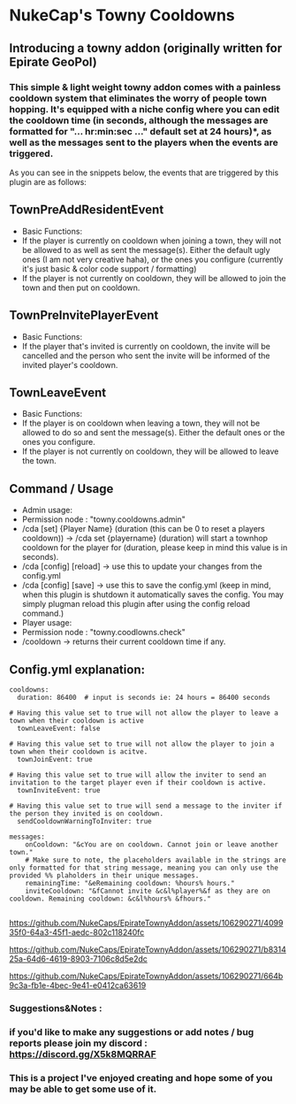 # NukeCap's Towny Cooldowns

## Introducing a towny addon (originally written for Epirate GeoPol) 
### This simple & light weight towny addon comes with a painless cooldown system that eliminates the worry of people town hopping. It's equipped with a niche config where you can edit the cooldown time (in seconds, although the messages are formatted for **"... hr:min:sec ..."** default set at 24 hours)*,  as well as the messages sent to the players when the events are triggered. 

As you can see in the snippets below, the events that are triggered by this plugin are as follows: 

## TownPreAddResidentEvent
* Basic Functions:
 * If the player is currently on cooldown when joining a town, they will not be allowed to as well as sent the message(s). Either the default ugly ones (I am not very creative haha), or the ones you configure  (currently it's just basic & color code support / formatting)
 * If the player is not currently on cooldown, they will be allowed to join the town and then put on cooldown.


## TownPreInvitePlayerEvent
* Basic Functions:
 * If the player that's invited is currently on cooldown, the invite will be cancelled and the person who sent the invite will be informed of the invited player's cooldown.


## TownLeaveEvent
* Basic Functions:
 * If the player is on cooldown when leaving a town, they will not be allowed to do so and sent the message(s). Either the default ones or the ones you configure.
 * If the player is not currently on cooldown, they will be allowed to leave the town.

## Command / Usage
* Admin usage:
 * Permission node : "towny.cooldowns.admin"
 * /cda [set] {Player Name} (duration (this can be 0 to reset a players cooldown)) -> /cda set {playername} (duration) will start a townhop cooldown for the player for (duration, please keep in mind this value is in seconds).
 * /cda [config] [reload] -> use this to update your changes from the config.yml
 * /cda [config] [save] -> use this to save the config.yml (keep in mind, when this plugin is shutdown it automatically saves the config. You may simply plugman reload this plugin after using the config reload command.)
* Player usage:
 * Permission node : "towny.coodlowns.check"
 * /cooldown -> returns their current cooldown time if any.

## Config.yml explanation:
```
cooldowns:
  duration: 86400  # input is seconds ie: 24 hours = 86400 seconds
  
# Having this value set to true will not allow the player to leave a town when their cooldown is active
  townLeaveEvent: false 

# Having this value set to true will not allow the player to join a town when their cooldown is acitve.
  townJoinEvent: true 

# Having this value set to true will allow the inviter to send an invitation to the target player even if their cooldown is active.
  townInviteEvent: true 

# Having this value set to true will send a message to the inviter if the person they invited is on cooldown.
  sendCooldownWarningToInviter: true

messages:
    onCooldown: "&cYou are on cooldown. Cannot join or leave another town."
    # Make sure to note, the placeholders available in the strings are only formatted for that string message, meaning you can only use the provided %% plaholders in their unique messages.
    remainingTime: "&eRemaining cooldown: %hours% hours."
    inviteCooldown: "&fCannot invite &c&l%player%&f as they are on cooldown. Remaining cooldown: &c&l%hours% &fhours."
  
```


https://github.com/NukeCaps/EpirateTownyAddon/assets/106290271/409935f0-64a3-45f1-aedc-802c118240fc


https://github.com/NukeCaps/EpirateTownyAddon/assets/106290271/b831425a-64d6-4619-8903-7106c8d5e2dc


https://github.com/NukeCaps/EpirateTownyAddon/assets/106290271/664b9c3a-fb1e-4bec-9e41-e0412ca63619


### Suggestions&Notes : 
### if you'd like to make any suggestions or add notes / bug reports please join my discord : https://discord.gg/X5k8MQRRAF
### This is a project I've enjoyed creating and hope some of you may be able to get some use of it.
